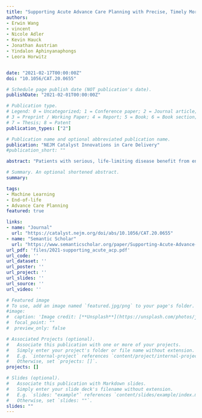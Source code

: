 ```yaml
---
title: "Supporting Acute Advance Care Planning with Precise, Timely Mortality Risk Predictions"
authors:
- Erwin Wang
- vincent
- Nicole Adler
- Kevin Hauck
- Jonathan Austrian
- Yindalon Aphinyanaphongs
- Leora Horwitz


date: "2021-02-17T00:00:00Z"
doi: "10.1056/CAT.20.0655"

# Schedule page publish date (NOT publication's date).
publishDate: "2021-02-01T00:00:00Z"

# Publication type.
# Legend: 0 = Uncategorized; 1 = Conference paper; 2 = Journal article;
# 3 = Preprint / Working Paper; 4 = Report; 5 = Book; 6 = Book section;
# 7 = Thesis; 8 = Patent
publication_types: ["2"]

# Publication name and optional abbreviated publication name.
publication: "NEJM Catalyst Innovations in Care Delivery"
#publication_short: ""

abstract: "Patients with serious, life-limiting disease benefit from end-of-life conversations, goal setting, and palliative care. Hospitalized patients at high risk of near-term death are likely to benefit from such interventions. As NYU Langone Health expanded its institutional initiatives promoting patient-centered end-of-life care, leaders developed an artificial intelligence–based system that identifies patients at high risk of dying within 2 months. Upon opening a high-risk patient’s chart, attending physicians receive an interruptive alert stating the risk. If they agree, they are encouraged to conduct and document an advance care planning discussion. In the first year of operation running live across the health system, this platform has precisely identified high-risk patients within days of admission, producing high rates of provider agreement with risk and increased adoption of advance care planning. We are continuing to refine the system and to investigate how physicians interpret the risk estimates and integrate them into their decision-making."

# Summary. An optional shortened abstract.
summary: 

tags:
- Machine Learning 
- End-of-life
- Advance Care Planning
featured: true

links:
- name: "Journal"
  url: "https://catalyst.nejm.org/doi/abs/10.1056/CAT.20.0655"
- name: "Semantic Scholar"
  url: "https://www.semanticscholar.org/paper/Supporting-Acute-Advance-Care-Planning-with-Timely-Wang-Major/bb828c1b48f4288f195b645e3f255dfcaa72bfb3"
url_pdf: 'files/2021-supporting_acute_acp.pdf'
url_code: ''
url_dataset: ''
url_poster: ''
url_project: ''
url_slides: ''
url_source: ''
url_video: ''

# Featured image
# To use, add an image named `featured.jpg/png` to your page's folder. 
#image:
#  caption: 'Image credit: [**Unsplash**](https://unsplash.com/photos/jdD8gXaTZsc)'
#  focal_point: ""
#  preview_only: false

# Associated Projects (optional).
#   Associate this publication with one or more of your projects.
#   Simply enter your project's folder or file name without extension.
#   E.g. `internal-project` references `content/project/internal-project/index.md`.
#   Otherwise, set `projects: []`.
projects: []

# Slides (optional).
#   Associate this publication with Markdown slides.
#   Simply enter your slide deck's filename without extension.
#   E.g. `slides: "example"` references `content/slides/example/index.md`.
#   Otherwise, set `slides: ""`.
slides: ""
---
```

